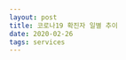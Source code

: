 ```yaml
---
layout: post
title: 코로나19 확진자 일별 추이
date: 2020-02-26
tags: services
---
```


<canvas id="myChart"></canvas>

<script>
require(['init'], (initTest) => {
  require(['jquery', '/assets/vendor/Chart.bundle.min.js'], function(jquery, Chart){
    $(document).ready(function(){
      let ctx = document.getElementById('myChart').getContext('2d');

      const COL_COUNT = 4;

      const INDEX_DATE = 0;
      const INDEX_COUNT = 1;
      const INDEX_TYPE = 2;
      const INDEX_DESC = 3;

      const TEST = 'TEST';
      const SEOUL = '서울';
      const BUSAN = '부산';
      const DAEGU = '대구';
      const GYEONBUK = '경북';
      const DOMESTIC = '국내확진자';

      const covid19 = [
        ['2020-02-18', '18', TEST, ''],
      	['2020-02-26', '19', TEST, ''],

        ['2020-01-25', '33', SEOUL, '16시, 질병관리본부'],
        ['2020-01-25', '43', BUSAN, '16시, 질병관리본부'],
        ['2020-01-25', '541', DAEGU, '16시, 질병관리본부'],
        ['2020-01-25', '240', GYEONBUK, '16시, 질병관리본부'],

        ['2020-01-27', '4', DOMESTIC, '오전, 질병관리본부'],
        ['2020-02-01', '12', DOMESTIC, '09시, 질병관리본부'],
        ['2020-02-02', '15', DOMESTIC, '09시, 질병관리본부'],
        ['2020-02-09', '25', DOMESTIC, '09시, 질병관리본부'],
        ['2020-02-17', '30', DOMESTIC, '09시, 질병관리본부'],
      	['2020-02-18', '31', DOMESTIC, '09시, 질병관리본부'],
        ['2020-02-20', '104', DOMESTIC, '16시, 질병관리본부'],
        ['2020-02-21', '156', DOMESTIC, '09시, 질병관리본부'],
        ['2020-02-22', '433', DOMESTIC, '16시, 질병관리본부'],
        ['2020-02-23', '602', DOMESTIC, '16시, 질병관리본부'],
        ['2020-02-24', '763', DOMESTIC, '09시, 질병관리본부'],
        ['2020-02-25', '893', DOMESTIC, '09시, 중앙방역대책본부'],
      	['2020-02-26', '1146', DOMESTIC, '09시, 질병관리본부'],
      ];
      let chart = new Chart(ctx, {
          // The type of chart we want to create
          type: 'line',

          // The data for our dataset
          data: {
              labels:
                covid19
                .map(d => d[INDEX_DATE])
                .reduce((unique, item) => unique.includes(item)? unique:[...unique, item], []),
              datasets: [
              {
                  label: DOMESTIC,
                  backgroundColor: 'rgba(0, 0, 0, 0.0)',
                  borderColor: 'rgba(0, 0, 0, 0.1)',
                  data:
                    covid19
                    .filter(d => d[INDEX_TYPE] == DOMESTIC)
                    .map(d => d[INDEX_COUNT]),
              },
                {
                    label: TEST,
                    backgroundColor: 'rgba(0, 0, 0, 0.0)',
                    borderColor: 'rgba(0, 0, 0, 0.1)',
                    data:
                      covid19
                      .filter(d => d[INDEX_TYPE] == TEST)
                      .map(d => d[INDEX_COUNT]),
                },
              ]
          },

          // Configuration options go here
          options: {}
      });
    });//end of document ready
  });//end of chartjs
});//end of init
</script>
